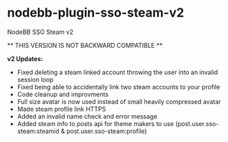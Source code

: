 # nodebb-plugin-sso-steam-v2
NodeBB SSO Steam v2

** THIS VERSION IS NOT BACKWARD COMPATIBLE **

**v2 Updates:**
* Fixed deleting a steam linked account throwing the user into an invalid session loop
* Fixed being able to accidentally link two steam accounts to your profile
* Code cleanup and improvments
* Full size avatar is now used instead of small heavily compressed avatar
* Made steam profile link HTTPS
* Added an invalid name check and error message
* Added steam info to posts api for theme makers to use (post.user.sso-steam:steamid & post.user.sso-steam:profile)